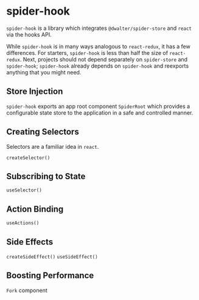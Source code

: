 # spider-hook

`spider-hook` is a library which integrates `@dwalter/spider-store` and `react` via the hooks API.

While `spider-hook` is in many ways analogous to `react-redux`, it has a few differences. For starters, `spider-hook` is less than half the size of `react-redux`. Next, projects should not depend separately on `spider-store` and `spider-hook`; `spider-hook` already depends on `spider-hook` and reexports anything that you might need.

## Store Injection

`spider-hook` exports an app root component `SpiderRoot` which provides a configurable state store to the application in a safe and controlled manner.

## Creating Selectors

Selectors are a familiar idea in `react`.

`createSelector()`

## Subscribing to State

`useSelector()`

## Action Binding

`useActions()`

## Side Effects

`createSideEffect()`
`useSideEffect()`

## Boosting Performance

`Fork` component

